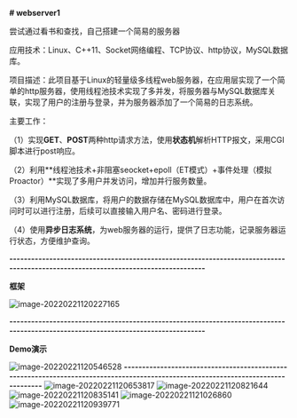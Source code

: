 **# webserver1**

尝试通过看书和查找，自己搭建一个简易的服务器



应用技术：Linux、C++11、Socket网络编程、TCP协议、http协议，MySQL数据库。

项目描述：此项目基于Linux的轻量级多线程web服务器，在应用层实现了一个简单的http服务器，使用线程池技术实现了多并发，将服务器与MySQL数据库关联，实现了用户的注册与登录，并为服务器添加了一个简易的日志系统。

主要工作：

（1）实现**GET**、**POST**两种http请求方法，使用**状态机**解析HTTP报文，采用CGI脚本进行post响应。

（2）利用**线程池技术+非阻塞seocket+epoll（ET模式）+事件处理（模拟Proactor）**实现了多用户并发访问，增加并行服务数量。

（3）利用MySQL数据库，将用户的数据存储在MySQL数据库中，用户在首次访问时可以进行注册，后续可以直接输入用户名、密码进行登录。

（4）使用**异步日志系统**，为web服务器的运行，提供了日志功能，记录服务器运行状态，方便维护查询。


**----------------------------------------------------------------------------------------------------------------------------------**


**框架**



![image-20220221120227165](https://user-images.githubusercontent.com/69040952/154888565-b7b9f5a3-a43d-4256-b161-118740ef93da.png)

**----------------------------------------------------------------------------------------------------------------------------------**


**Demo演示**

![image-20220221120546528](https://user-images.githubusercontent.com/69040952/154888804-05efd7e2-73bd-45ed-a9b1-38872ffb3782.png)
**----------------------------------------------------------------------------------------------------------------------------------**
![image-20220221120653817](https://user-images.githubusercontent.com/69040952/154888648-b9efd319-025c-4f62-addf-17ad2f57f1ae.png)
![image-20220221120821644](https://user-images.githubusercontent.com/69040952/154888665-a330289d-4ff0-4838-afe7-12ba52552a22.png)
![image-20220221120835141](https://user-images.githubusercontent.com/69040952/154888680-f154ea75-9fd4-404c-a9bf-40673ba0073d.png)
![image-20220221121026860](https://user-images.githubusercontent.com/69040952/154888698-64ebad88-267b-4822-87c5-f49becf0d585.png)
![image-20220221120939771](https://user-images.githubusercontent.com/69040952/154888712-2d762826-fb43-4f63-8987-18c26be85194.png)
